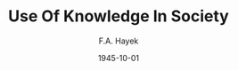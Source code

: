 ---
layout: writing
title: Use Of Knowledge In Society
date: 1945-10-01
categories: ['Society']
author: ['F.A. Hayek']
excerpt: What is the problem we wish to solve when we try to construct a rational economic order? On certain familiar assumptions the answer is simple enough. If we possess all the relevant information, if we can start out from a given system of preferences, and if we command complete knowledge of available means, the problem which remains is purely one of logic.
external_url: https://www.econlib.org/library/Essays/hykKnw.html?chapter_num=1#book-reader
---